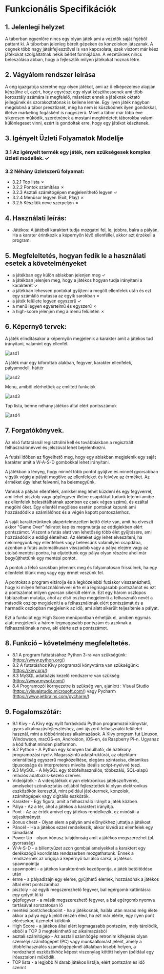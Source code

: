 # Funkcionális Specifikációk

## 1. Jelenlegi helyzet
A táborban egyenlőre nincs egy olyan játék ami a vezetők saját fejéből pattant ki.
A táborban jelenleg bérelt gépeken és konzolokon játszanak. A cégnek több nagy játékfejlesztővel 
is van kapcsolata, ezek viszont már kész játékokat szolgáltatnak nekik bérlet formájában. A vezetőknek nincs beleszólása abban, hogy a fejlesztők milyen játékokat hoznak létre.

## 2. Vágyálom rendszer leírása
A cég igazgatója szeretne egy olyen játékot, ami az ő elképezelése alapján készülne el, azért, 
hogy egyrészt egy olyat készíthessenek ami több korosztály számára is megfelelő, másrészt ennek a játéknak
oktató jellegűnek és szorakoztatónak is kellene lennie. Egy ilyen játék nagyban megdobná a tábor presztizsét,
még ha nem is küszködnek ilyen gondokkal, illetve marketing fogásként is nagyszerű.
Mivel a tábor már több éve sikeresen működik, szeretnének a mostani meghírdetett táborokba valami különlegeset vinni, ezért is gondoltak erre, hogy egy játékot készítenek.

## 3. Igényelt Üzleti Folyamatok Modellje
### 3.1 Az igényelt termék egy játék, nem szükségesek komplex üzleti modellek. ✓
### 3.2 Néhány üzletszerű folyamat: 
* 3.2.1 Top lista ✗
* 3.2.2 Pontok számítása ✗
* 3.2.3 Asztali számítógépen megjeleníthető legyen ✓
* 3.2.4 Menüsor legyen (Exit, Play) ✗
* 3.2.5 Készítők neve szerpeljen ✗

## 4. Használati leírás:
* Játékos: A játébeli karaktert tudja mozgatni fel, le, jobbra, balra a pályán. Ha a karater érintkezik a képernyőn lévő ellenféllel, akkor azt érzékeli a program.

## 5. Megfeleltetés, hogyan fedik le a használati esetek a követelményeket

* a játékban egy külön ablakban jelenjen meg ✓
* a játékban jelenjen meg, hogy a játékos hogyan tudja irányítani a karakterét ✓
* a játékban lehessen pontokat gyűjteni a megölt ellenfelek után és ezt egy számláló mutassa az egyik sarokban ✗
* a játék felülete legyen egyszerű ✓
* a menü legyen egyértelmű és egyszerű ✗
* a high-score jelenjen meg a menü felületén ✗

## 6. Képernyő tervek:
A játék elindításakor a képernyőn megjelenik a karakter amit a játékos tud irányítani, valamint egy ellenfél.

![asd1](https://github.com/Kaiusz/SZFM-projekt/blob/main/Dokumentacio/img/kepernyo_terv.PNG)

A játék már egy kiforottab alakban, fegyver, karakter ellenfelek, pályamodell, háttér

![asd2](https://github.com/Kaiusz/SZFM-projekt/blob/main/Dokumentacio/img/gamescreen.jpg)

Menu, amiből elérhetőek az említett funkciók

![asd3](https://github.com/Kaiusz/SZFM-projekt/blob/main/Dokumentacio/img/menu.jpg)

Top lista, benne néhány játékos által elért pontsszámok

![asd4](https://github.com/Kaiusz/SZFM-projekt/blob/main/Dokumentacio/img/highscore.png)

## 7. Forgatókönyvek.
<p>Az első futtatásnál regisztrálni kell és továbbiakban a regisztrált felhasználónévvel és jelszóval lehet bejelentkezni.</p>
<p>A futási időben az figyelhető meg, hogy egy ablakban megjelenik egy saját karakter amit a W-A-S-D gombokkal lehet irányítani.</p>
<p>A játékban a lényeg, hogy minnél több pontot gyűjtve és minnél gyorsabban vigyük végig a pályát megölve az ellenfeleket és felvéve az érméket. Az érméket úgy lehet felvenni,
ha belemegyünk.</p>
<p>Vannak a pályán ellenfelek, amikkel meg lehet küzdeni és egy fegyverrel, ami lehet pisztoly vagy gépfegyver illetve csapdákat tudunk letenni amibe az ellenfelek
  belesétálhatnak azonban ez csak véges számú, és ezáltal megölni őket. Egy ellenfél megölése esetén pontokat kapunk ami hozzáadódik a számlálóhoz és a végén kapott
  pontoszámhoz.</p>
<p>A saját karakterünknek alapértelmezetten kettő élete van, amit ha elveszít akkor "Game Over" feliratot kap és megmutatja az eddigiekben elért pontszámot.
  Viszont a futás alatt van lehetőség több élet gyűjtésére, ami hozzáadódik a eddigi életeihez. Az életeket úgy lehet elveszíteni, ha nekimegyünk egy ellenfélnek vagy beleesünk
  valamilyen csapdába, azonban a futás automatikusan visszadob vagy a pálya elejére vagy az utolsó mentési pontra, ha eljutottunk egy pálya olyan részére ahol már begyűjthettünk
  egy mentési pontot.</p>
<p>A pontok a felső sarokban jelennek meg és folyamatosan frissülnek, ha egy ellenfelet ölünk meg vagy egy érmét veszünk fel.</p>
<p>A pontokat a program eltárolja és a legközelebbi futáskor visszanézhető, hogy ki milyen felhasználónévvel érte el a legmagasabb pontszámot és ezt a pontszámot milyen gyorsan 
  sikerült elérnie. Ezt egy három oszlopos táblázatban mutatja, ahol az első oszlop megjeleníti a felhasználó nevét a második oszlop megjeleníti a a felhasználónak elért 
  pontszámát és a harmadik oszlopban megjelenik az idő, ami alatt sikerült teljesítenie a pályát.</p>
<p>Ezt a funkciót egy High Score menüpontban érhetjük el, amiben egymás alatt megjelenik a három legmagasabb pontszám és azoknak a felhasználónak a neve, aki elérte azt a 
  pontszámot.</p>


## 8. Funkció – követelmény megfeleltetés.
* 8.1 A program futtatásához Python 3-ra van szükségünk: (<https://www.python.org/>)
* 8.2 A futtatáshoz Kivy programzói könyvtárra van szükségünk: (<https://kivy.org/>)
* 8.3 MySQL adatbázis kezelő rendszerre van szükség: (<https://www.mysql.com/>)
* 8.4 Programozói környezetre is szükség van, ajánlott : Visual Studio (<https://visualstudio.microsoft.com/>) vagy Pycharm (<https://www.jetbrains.com/pycharm/>)


## 9. Fogalomszótár:
* 9.1 Kivy - A Kivy egy nyílt forráskódú Python programozói könyvtár, gyors alkalmazásfejlesztéshez, ami újszerű felhasználói felületet használ, mint a többérintéses alkalmazások. A Kivy program fut Linuxon, Windowson, macOS-en, Androidon, iOS-en, és Raspberry Pi-n. Ugyanaz a kód futhat minden platformon.
* 9.2 Python - A Python egy könnyen tanulható, de hatékony programozási nyelv. Magasszintű adatstruktúrái, az objektum-orientáltság egyszerű megközelítése, elegáns szintaxisa, dinamikus típusossága és interpreteres mivolta ideális script-nyelvvé teszi.
* 9.3 MySQL - A MySQL egy többfelhasználós, többszálú, SQL-alapú relációs adatbázis-kezelő szerver.
* Videójáték - A videojátékok olyan elektronikus játékszoftverek, amelyeket szórakoztatás céljából fejlesztettek ki olyan elektronikus eszközökön keresztül, mint például játéktermek, konzolok, számítógépek vagy digitális eszközök.
* Karakter - Egy figura, amit a felhasználó irányít a játék közben.
* Pálya - Az a tér, ahol a játékos a karaktert irányítja.
* Pont - Az az érték amivel egy játékos rendelkezik, ez minősíti a teljesítményét
* Bonus chest - Olyan elem a pályán ami előnyökhez juttatja a játékost
* Páncél - Ha a játékos ezzel rendelkezik, akkor kivédi az ellenfelek egy támadását
* Power Up - olyan bónusz tulajdonság amit a játékos megszerezhet (pl. gyorsaság)
* W-A-S-D - a billentyűzet azon gombjai amelyekkel a karaktert egy derékszögű koordináta rendszerben mozgathatunk. Ennek a rendszernek az origója a képernyő bal alsó sarka, a játékos spawnpointja
* spawnpoint - a játékos karakterének kezdőpontja, a játék betöltődése után
* érme - a pályadizájn egy eleme, gyűjthető elemek, hozzáadnak a játékos által elért pontszámhoz
* pisztoly - az egyik megszerezhető fegyver, bal egérgomb kattintásra egy golyót lő ki
* gépfegyver - a másik megszerezhető fegyver, a bal egérgomb nyomva tartásával sorozatosan lő
* mentési pont/checkpoint - ha a játékosnak, halála után marad még élete akkor a pálya egy kijelölt részén éled, ha ezt már elérte, egy ilyen pont elérésekor, üzenetet küldünk
* High Score - a játékos által elért legmagasabb pontszám, mely tárolódik, ebből a TOP 3 megtekinthető az alkalmazásból
* asztali számítógép - Az asztali számítógép retronim kifejezés olyan személyi számítógépet (PC) vagy munkaállomást jelent, amely a többfelhasználós számítógépeknél általában    kisebb helyen, a hordozható eszközökhöz képest viszonylag kötött helyen (például egy íróasztalon) működik.
* TOP lista - a legjobb N darab játékos listája, elért pontszám és idő szerint

